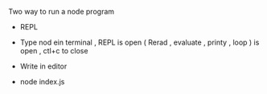 Two way to  run a node program 
- REPL 
 - Type nod ein terminal , REPL is open ( Rerad , evaluate , printy , loop ) is open , ctl+c to close


 - Write in editor 
  - node index.js 